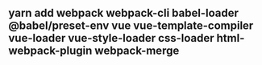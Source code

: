 ## yarn add webpack webpack-cli babel-loader @babel/preset-env vue vue-template-compiler vue-loader vue-style-loader css-loader html-webpack-plugin webpack-merge
